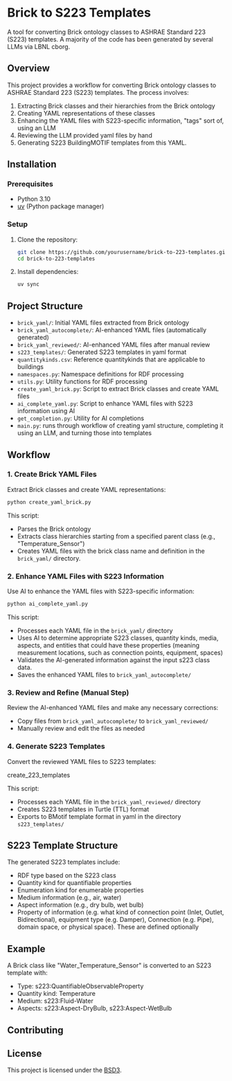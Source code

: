 # Brick to S223 Templates

A tool for converting Brick ontology classes to ASHRAE Standard 223 (S223) templates.
A majority of the code has been generated by several LLMs via LBNL cborg. 

## Overview

This project provides a workflow for converting Brick ontology classes to ASHRAE Standard 223 (S223) templates. The process involves:

1. Extracting Brick classes and their hierarchies from the Brick ontology
2. Creating YAML representations of these classes
3. Enhancing the YAML files with S223-specific information, "tags" sort of, using an LLM
4. Reviewing the LLM provided yaml files by hand
5. Generating S223 BuildingMOTIF templates from this YAML. 

## Installation

### Prerequisites

- Python 3.10
- [uv](https://github.com/astral-sh/uv) (Python package manager)

### Setup

1. Clone the repository:
   ```bash
   git clone https://github.com/yourusername/brick-to-223-templates.git
   cd brick-to-223-templates
   ```

2. Install dependencies:
   ```bash
   uv sync
   ```

## Project Structure

- `brick_yaml/`: Initial YAML files extracted from Brick ontology
- `brick_yaml_autocomplete/`: AI-enhanced YAML files (automatically generated)
- `brick_yaml_reviewed/`: AI-enhanced YAML files after manual review
- `s223_templates/`: Generated S223 templates in yaml format
- `quantitykinds.csv`: Reference quantitykinds that are applicable to buildings
- `namespaces.py`: Namespace definitions for RDF processing
- `utils.py`: Utility functions for RDF processing
- `create_yaml_brick.py`: Script to extract Brick classes and create YAML files
- `ai_complete_yaml.py`: Script to enhance YAML files with S223 information using AI
- `get_completion.py`: Utility for AI completions
- `main.py`: runs through workflow of creating yaml structure, completing it using an LLM, and turning those into templates

## Workflow

### 1. Create Brick YAML Files

Extract Brick classes and create YAML representations:

```bash
python create_yaml_brick.py
```

This script:
- Parses the Brick ontology
- Extracts class hierarchies starting from a specified parent class (e.g., "Temperature_Sensor")
- Creates YAML files with the brick class name and definition in the `brick_yaml/` directory. 

### 2. Enhance YAML Files with S223 Information

Use AI to enhance the YAML files with S223-specific information:

```bash
python ai_complete_yaml.py
```

This script:
- Processes each YAML file in the `brick_yaml/` directory
- Uses AI to determine appropriate S223 classes, quantity kinds, media, aspects, and entities that could have these properties (meaning measurement locations, such as connection points, equipment, spaces)
- Validates the AI-generated information against the input s223 class data. 
- Saves the enhanced YAML files to `brick_yaml_autocomplete/`

### 3. Review and Refine (Manual Step)

Review the AI-enhanced YAML files and make any necessary corrections:
- Copy files from `brick_yaml_autocomplete/` to `brick_yaml_reviewed/`
- Manually review and edit the files as needed

### 4. Generate S223 Templates

Convert the reviewed YAML files to S223 templates:

create_223_templates

This script:
- Processes each YAML file in the `brick_yaml_reviewed/` directory
- Creates S223 templates in Turtle (TTL) format
- Exports to BMotif template format in yaml in the directory `s223_templates/`

## S223 Template Structure

The generated S223 templates include:
- RDF type based on the S223 class
- Quantity kind for quantifiable properties
- Enumeration kind for enumerable properties
- Medium information (e.g., air, water)
- Aspect information (e.g., dry bulb, wet bulb)
- Property of information (e.g. what kind of connection point (Inlet, Outlet, Bidirectional), equipment type (e.g. Damper), Connection (e.g. Pipe), domain space, or physical space). These are defined optionally

## Example

A Brick class like "Water_Temperature_Sensor" is converted to an S223 template with:
- Type: s223:QuantifiableObservableProperty
- Quantity kind: Temperature
- Medium: s223:Fluid-Water
- Aspects: s223:Aspect-DryBulb, s223:Aspect-WetBulb

## Contributing

## License

This project is licensed under the [BSD3](LICENSE).
